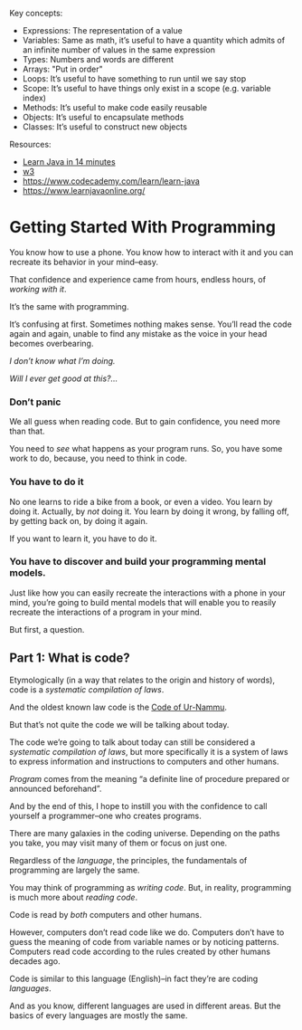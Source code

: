 Key concepts:
- Expressions: The representation of a value
- Variables: Same as math, it’s useful to have a quantity which admits of an infinite number of values in the same expression
- Types: Numbers and words are different
- Arrays: "Put in order"
- Loops: It’s useful to have something to run until we say stop
- Scope: It’s useful to have things only exist in a scope (e.g. variable
index)
- Methods: It’s useful to make code easily reusable
- Objects: It’s useful to encapsulate methods
- Classes: It’s useful to construct new objects

Resources:
- [Learn Java in 14 minutes](https://youtu.be/RRubcjpTkks)
- [w3](https://www.w3schools.com/java/)
- https://www.codecademy.com/learn/learn-java
- https://www.learnjavaonline.org/

# Getting Started With Programming

You know how to use a phone. You know how to interact with it and you can recreate its behavior in your mind–easy.

That confidence and experience came from hours, endless hours, of _working with it_.

It’s the same with programming.

It’s confusing at first. Sometimes nothing makes sense. You’ll read the code again and again, unable to find any mistake as the voice in your head becomes overbearing.

_I don’t know what I’m doing._

_Will I ever get good at this?…_

### Don’t panic
We all guess when reading code. But to gain confidence, you need more than that.

You need to _see_ what happens as your program runs. So, you have some work to do, because, you need to think in code.

### You have to do it
No one learns to ride a bike from a book, or even a video. You learn by doing it. Actually, by _not_ doing it. You learn by doing it wrong, by falling off, by getting back on, by doing it again.

If you want to learn it, you have to do it.

### You have to discover and build your programming mental models.

Just like how you can easily recreate the interactions with a phone in your mind, you’re going to build mental models that will enable you to reasily recreate the interactions of a program in your mind.

But first, a question.

## Part 1: What is code?
Etymologically (in a way that relates to the origin and history of words), code is a _systematic compilation of laws_.

And the oldest known law code is the [Code of Ur-Nammu](https://en.wikipedia.org/wiki/Code_of_Ur-Nammu).

But that’s not quite the code we will be talking about today.

The code we’re going to talk about today can still be considered a _systematic compilation of laws_, but more specifically it is a system of laws to express information and instructions to computers and other humans.

_Program_ comes from the meaning “a definite line of procedure prepared or announced beforehand”.

And by the end of this, I hope to instill you with the confidence to call yourself a programmer–one who creates programs.

There are many galaxies in the coding universe. Depending on the paths you take, you may visit many of them or focus on just one.

Regardless of the _language_, the principles, the fundamentals of programming are largely the same.

You may think of programming as _writing code_. But, in reality, programming is much more about _reading code_.

Code is read by _both_ computers and other humans.

However, computers don’t read code like we do. Computers don’t have to guess the meaning of code from variable names or by noticing patterns. Computers read code according to the rules created by other humans decades ago.

Code is similar to this language (English)–in fact they’re are coding _languages_.

And as you know, different languages are used in different areas. But the basics of every languages are mostly the same.